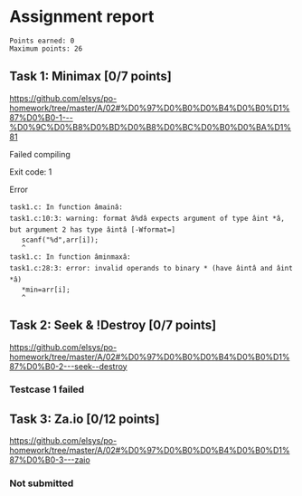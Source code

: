 # Assignment report
```
Points earned: 0
Maximum points: 26
```

## Task 1: Minimax [0/7 points]
https://github.com/elsys/po-homework/tree/master/A/02#%D0%97%D0%B0%D0%B4%D0%B0%D1%87%D0%B0-1---%D0%9C%D0%B8%D0%BD%D0%B8%D0%BC%D0%B0%D0%BA%D1%81

Failed compiling

Exit code: 1

Error
```
task1.c: In function âmainâ:
task1.c:10:3: warning: format â%dâ expects argument of type âint *â, but argument 2 has type âintâ [-Wformat=]
   scanf("%d",arr[i]);
   ^
task1.c: In function âminmaxâ:
task1.c:28:3: error: invalid operands to binary * (have âintâ and âint *â)
   *min=arr[i];
   ^

```

## Task 2: Seek & !Destroy [0/7 points]
https://github.com/elsys/po-homework/tree/master/A/02#%D0%97%D0%B0%D0%B4%D0%B0%D1%87%D0%B0-2---seek--destroy

### Testcase 1 failed

## Task 3: Za.io [0/12 points]
https://github.com/elsys/po-homework/tree/master/A/02#%D0%97%D0%B0%D0%B4%D0%B0%D1%87%D0%B0-3---zaio

### Not submitted
